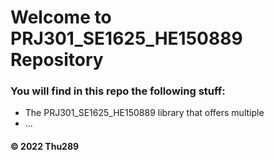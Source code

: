 # Welcome to PRJ301_SE1625_HE150889 Repository
### You will find in this repo the following stuff:
* The PRJ301_SE1625_HE150889 library that offers multiple 
* ...

#### © 2022 Thu289
